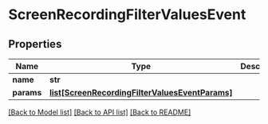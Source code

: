 # ScreenRecordingFilterValuesEvent

## Properties
Name | Type | Description | Notes
------------ | ------------- | ------------- | -------------
**name** | **str** |  | [optional] 
**params** | [**list[ScreenRecordingFilterValuesEventParams]**](ScreenRecordingFilterValuesEventParams.md) |  | [optional] 

[[Back to Model list]](../README.md#documentation-for-models) [[Back to API list]](../README.md#documentation-for-api-endpoints) [[Back to README]](../README.md)


